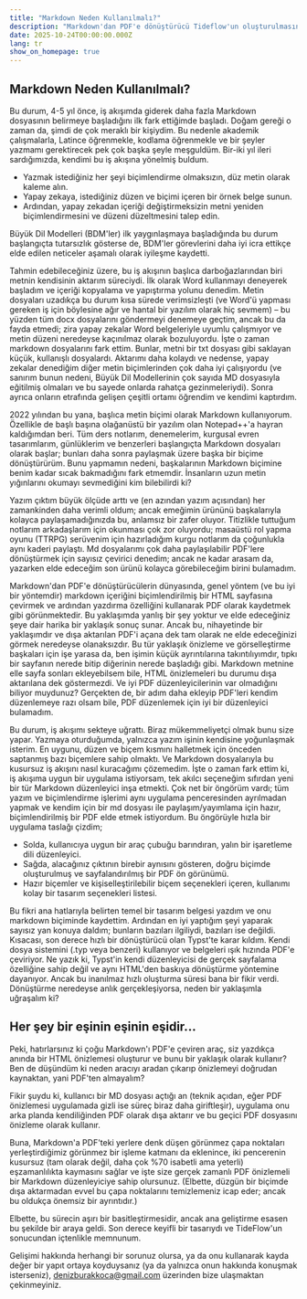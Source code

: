 ```yaml
---
title: "Markdown Neden Kullanılmalı?"
description: "Markdown'dan PDF'e dönüştürücü Tideflow'un oluşturulmasına yol açan iş akışına derinlemesine bir bakış."
date: 2025-10-24T00:00:00.000Z
lang: tr
show_on_homepage: true
---
```


## Markdown Neden Kullanılmalı?

Bu durum, 4-5 yıl önce, iş akışımda giderek daha fazla Markdown dosyasının belirmeye başladığını ilk fark ettiğimde başladı. Doğam gereği o zaman da, şimdi de çok meraklı bir kişiydim. Bu nedenle akademik çalışmalarla, Latince öğrenmekle, kodlama öğrenmekle ve bir şeyler yazmamı gerektirecek pek çok başka şeyle meşguldüm. Bir-iki yıl ileri sardığımızda, kendimi bu iş akışına yönelmiş buldum.

- Yazmak istediğiniz her şeyi biçimlendirme olmaksızın, düz metin olarak kaleme alın.
- Yapay zekaya, istediğiniz düzen ve biçimi içeren bir örnek belge sunun.
- Ardından, yapay zekadan içeriği değiştirmeksizin metni yeniden biçimlendirmesini ve düzeni düzeltmesini talep edin.

Büyük Dil Modelleri (BDM'ler) ilk yaygınlaşmaya başladığında bu durum başlangıçta tutarsızlık gösterse de, BDM'ler görevlerini daha iyi icra ettikçe elde edilen neticeler aşamalı olarak iyileşme kaydetti.

Tahmin edebileceğiniz üzere, bu iş akışının başlıca darboğazlarından biri metnin kendisinin aktarım süreciydi. İlk olarak Word kullanmayı deneyerek başladım ve içeriği kopyalama ve yapıştırma yolunu denedim. Metin dosyaları uzadıkça bu durum kısa sürede verimsizleşti (ve Word'ü yapması gereken iş için böylesine ağır ve hantal bir yazılım olarak hiç sevmem) – bu yüzden tüm docx dosyalarını göndermeyi denemeye geçtim, ancak bu da fayda etmedi; zira yapay zekalar Word belgeleriyle uyumlu çalışmıyor ve metin düzeni neredeyse kaçınılmaz olarak bozuluyordu. İşte o zaman markdown dosyalarını fark ettim. Bunlar, metni bir txt dosyası gibi saklayan küçük, kullanışlı dosyalardı. Aktarımı daha kolaydı ve nedense, yapay zekalar denediğim diğer metin biçimlerinden çok daha iyi çalışıyordu (ve sanırım bunun nedeni, Büyük Dil Modellerinin çok sayıda MD dosyasıyla eğitilmiş olmaları ve bu sayede onlarda rahatça gezinmeleriydi). Sonra ayrıca onların etrafında gelişen çeşitli ortamı öğrendim ve kendimi kaptırdım.

2022 yılından bu yana, başlıca metin biçimi olarak Markdown kullanıyorum. Özellikle de başlı başına olağanüstü bir yazılım olan Notepad++'a hayran kaldığımdan beri. Tüm ders notlarım, denemelerim, kurgusal evren tasarımlarım, günlüklerim ve benzerleri başlangıçta Markdown dosyaları olarak başlar; bunları daha sonra paylaşmak üzere başka bir biçime dönüştürürüm. Bunu yapmamın nedeni, başkalarının Markdown biçimine benim kadar sıcak bakmadığını fark etmemdir. İnsanların uzun metin yığınlarını okumayı sevmediğini kim bilebilirdi ki?

Yazım çıktım büyük ölçüde arttı ve (en azından yazım açısından) her zamankinden daha verimli oldum; ancak emeğimin ürününü başkalarıyla kolayca paylaşamadığınızda bu, anlamsız bir zafer oluyor. Titizlikle tuttuğum notlarım arkadaşlarım için okunması çok zor oluyordu; masaüstü rol yapma oyunu (TTRPG) serüvenim için hazırladığım kurgu notlarım da çoğunlukla aynı kaderi paylaştı. Md dosyalarımı çok daha paylaşılabilir PDF'lere dönüştürmek için sayısız çevirici denedim; ancak ne kadar arasam da, yazarken elde edeceğim son ürünü kolayca görebileceğim birini bulamadım.

Markdown'dan PDF'e dönüştürücülerin dünyasında, genel yöntem (ve bu iyi bir yöntemdir) markdown içeriğini biçimlendirilmiş bir HTML sayfasına çevirmek ve ardından yazdırma özelliğini kullanarak PDF olarak kaydetmek gibi görünmektedir. Bu yaklaşımda yanlış bir şey yoktur ve elde edeceğiniz şeye dair harika bir yaklaşık sonuç sunar. Ancak bu, nihayetinde bir yaklaşımdır ve dışa aktarılan PDF'i açana dek tam olarak ne elde edeceğinizi görmek neredeyse olanaksızdır. Bu tür yaklaşık önizleme ve görselleştirme başkaları için işe yarasa da, ben işimin küçük ayrıntılarına takıntılıyımdır, tıpkı bir sayfanın nerede bitip diğerinin nerede başladığı gibi. Markdown metnine elle sayfa sonları ekleyebilsem bile, HTML önizlemeleri bu durumu dışa aktarılana dek göstermezdi. Ve iyi PDF düzenleyicilerinin var olmadığını biliyor muydunuz? Gerçekten de, bir adım daha ekleyip PDF'leri kendim düzenlemeye razı olsam bile, PDF düzenlemek için iyi bir düzenleyici bulamadım.

Bu durum, iş akışımı sekteye uğrattı. Biraz mükemmeliyetçi olmak bunu size yapar. Yazmaya oturduğumda, yalnızca yazım işinin kendisine yoğunlaşmak isterim. En uygunu, düzen ve biçem kısmını halletmek için önceden saptanmış bazı biçemlere sahip olmaktı. Ve Markdown dosyalarıyla bu kusursuz iş akışını nasıl kuracağımı çözemedim. İşte o zaman fark ettim ki, iş akışıma uygun bir uygulama istiyorsam, tek akılcı seçeneğim sıfırdan yeni bir tür Markdown düzenleyici inşa etmekti. Çok net bir öngörüm vardı; tüm yazım ve biçimlendirme işlerimi aynı uygulama penceresinden ayrılmadan yapmak ve kendim için bir md dosyası ile paylaşım/yayımlama için hazır, biçimlendirilmiş bir PDF elde etmek istiyordum. Bu öngörüyle hızla bir uygulama taslağı çizdim;

- Solda, kullanıcıya uygun bir araç çubuğu barındıran, yalın bir işaretleme dili düzenleyici.
- Sağda, alacağınız çıktının birebir aynısını gösteren, doğru biçimde oluşturulmuş ve sayfalandırılmış bir PDF ön görünümü.
- Hazır biçemler ve kişiselleştirilebilir biçem seçenekleri içeren, kullanımı kolay bir tasarım seçenekleri listesi.

Bu fikri ana hatlarıyla belirten temel bir tasarım belgesi yazdım ve onu markdown biçiminde kaydettim. Ardından en iyi yaptığım şeyi yaparak sayısız yan konuya daldım; bunların bazıları ilgiliydi, bazıları ise değildi. Kısacası, son derece hızlı bir dönüştürücü olan Typst'te karar kıldım. Kendi dosya sistemini (.typ veya benzeri) kullanıyor ve belgeleri ışık hızında PDF'e çeviriyor. Ne yazık ki, Typst'in kendi düzenleyicisi de gerçek sayfalama özelliğine sahip değil ve aynı HTML'den baskıya dönüştürme yöntemine dayanıyor. Ancak bu inanılmaz hızlı oluşturma süresi bana bir fikir verdi. Dönüştürme neredeyse anlık gerçekleşiyorsa, neden bir yaklaşımla uğraşalım ki?

## Her şey bir eşinin eşinin eşidir...

Peki, hatırlarsınız ki çoğu Markdown'ı PDF'e çeviren araç, siz yazdıkça anında bir HTML önizlemesi oluşturur ve bunu bir yaklaşık olarak kullanır? Ben de düşündüm ki neden aracıyı aradan çıkarıp önizlemeyi doğrudan kaynaktan, yani PDF'ten almayalım?

Fikir şuydu ki, kullanıcı bir MD dosyası açtığı an (teknik açıdan, eğer PDF önizlemesi uygulamada gizli ise süreç biraz daha giriftleşir), uygulama onu arka planda kendiliğinden PDF olarak dışa aktarır ve bu geçici PDF dosyasını önizleme olarak kullanır.

Buna, Markdown'a PDF'teki yerlere denk düşen görünmez çapa noktaları yerleştirdiğimiz görünmez bir işleme katmanı da eklenince, iki pencerenin kusursuz (tam olarak değil, daha çok %70 isabetli ama yeterli) eşzamanlılıkta kaymasını sağlar ve işte size gerçek zamanlı PDF önizlemeli bir Markdown düzenleyiciye sahip olursunuz. (Elbette, düzgün bir biçimde dışa aktarmadan evvel bu çapa noktalarını temizlemeniz icap eder; ancak bu oldukça önemsiz bir ayrıntıdır.)

Elbette, bu sürecin aşırı bir basitleştirmesidir, ancak ana geliştirme esasen bu şekilde bir araya geldi. Son derece keyifli bir tasarıydı ve TideFlow'un sonucundan içtenlikle memnunum.

Gelişimi hakkında herhangi bir sorunuz olursa, ya da onu kullanarak kayda değer bir yapıt ortaya koyduysanız (ya da yalnızca onun hakkında konuşmak isterseniz), denizburakkoca@gmail.com üzerinden bize ulaşmaktan çekinmeyiniz.